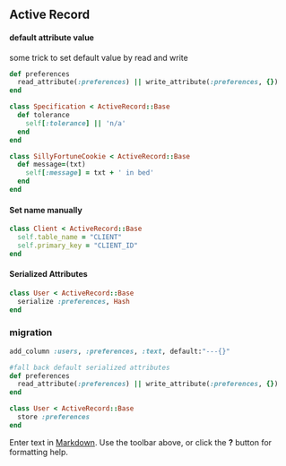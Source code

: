 ## Active Record

#### default attribute value

some trick to set default value by read and write

```ruby
def preferences
  read_attribute(:preferences) || write_attribute(:preferences, {})
end
```

```ruby
class Specification < ActiveRecord::Base
  def tolerance
    self[:tolerance] || 'n/a'
  end
end

class SillyFortuneCookie < ActiveRecord::Base
  def message=(txt)
    self[:message] = txt + ' in bed' 
  end
end
```

#### Set name manually

```ruby
class Client < ActiveRecord::Base
  self.table_name = "CLIENT"
  self.primary_key = "CLIENT_ID"
end
```

#### Serialized Attributes

```ruby
class User < ActiveRecord::Base
  serialize :preferences, Hash
end
```

### migration

```ruby
add_column :users, :preferences, :text, default:"---{}"
```

```ruby
#fall back default serialized attributes
def preferences
  read_attribute(:preferences) || write_attribute(:preferences, {})
end
```

```ruby
class User < ActiveRecord::Base
  store :preferences
end
```



Enter text in [Markdown](http://daringfireball.net/projects/markdown/). Use the toolbar above, or click the **?** button for formatting help.
